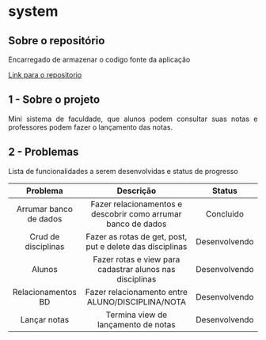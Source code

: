 # system

## Sobre o repositório

<p align="justify"> Encarregado de armazenar o codigo fonte da aplicação</p>

[Link para o repositorio](https://github.com/thallysbraz/system)

## 1 - Sobre o projeto

<p align="justify">Mini sistema de faculdade, que alunos podem consultar suas notas e professores podem fazer o lançamento das notas.</p>

## 2 - Problemas

Lista de funcionalidades a serem desenvolvidas e status de progresso

|        Problema        |                           Descrição                           |    Status     |
| :--------------------: | :-----------------------------------------------------------: | :-----------: |
| Arrumar banco de dados | Fazer relacionamentos e descobrir como arrumar banco de dados |   Concluido   |
|  Crud de disciplinas   |   Fazer as rotas de get, post, put e delete das disciplinas   | Desenvolvendo |
|         Alunos         |   Fazer rotas e view para cadastrar alunos nas disciplinas    | Desenvolvendo |
|   Relacionamentos BD   |       Fazer relacionamento entre ALUNO/DISCIPLINA/NOTA        | Desenvolvendo |
|      Lançar notas      |              Termina view de lançamento de notas              | Desenvolvendo |
